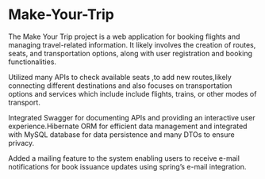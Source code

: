 # Make-Your-Trip
The Make Your Trip project is a web application for booking flights and managing travel-related
information. It likely involves the creation of routes, seats, and transportation options, along with
user registration and booking functionalities.

Utilized many APIs to check available seats ,to add new routes,likely connecting different
destinations and also focuses on transportation options and services which include include flights,
trains, or other modes of transport.

Integrated Swagger for documenting APIs and providing an interactive user experience.Hibernate
ORM for efficient data management and integrated with MySQL database for data persistence and
many DTOs to ensure privacy.

Added a mailing feature to the system enabling users to receive e-mail notifications for book
issuance updates using spring’s e-mail integration.
